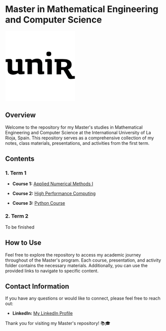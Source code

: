 # Master in Mathematical Engineering and Computer Science

![University Logo](unir.png)

## Overview

Welcome to the repository for my Master's studies in Mathematical Engineering and Computer Science at the International University of La Rioja, Spain. This repository serves as a comprehensive collection of my notes, class materials, presentations, and activities from the first term.

## Contents

### 1. Term 1

- **Course 1:** [Applied Numerical Methods I](/Term%201/Applied%20Numerical%20Methods%20I/Readme_ANM1.md)
  
- **Course 2:** [High Performance Computing](/Term%201/High%20Performance%20Computing/Readme_HPC.md)

- **Course 3:** [Python Course](/Term%201/Python%20Course/)


### 2. Term 2

To be finished


## How to Use

Feel free to explore the repository to access my academic journey throughout of the Master's program. Each course, presentation, and activity folder contains the necessary materials. Additionally, you can use the provided links to navigate to specific content.

## Contact Information

If you have any questions or would like to connect, please feel free to reach out:

- **LinkedIn:** [My LinkedIn Profile](https://www.linkedin.com/in/jblancoalvarez/)

Thank you for visiting my Master's repository! 📚🎓
